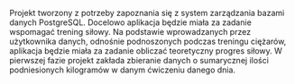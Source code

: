 Projekt tworzony z potrzeby zapoznania się z system zarządzania bazami danych PostgreSQL.
Docelowo aplikacja będzie miała za zadanie wspomagać trening siłowy. Na podstawie wprowadzanych przez użytkownika danych, odnośnie podnoszonych podczas treningu ciężarów, aplikacja będzie miała za zadanie obliczać teoretyczny progres siłowy.
W pierwszej fazie projekt zakłada zbieranie danych o sumarycznej ilości podniesionych kilogramów w danym ćwiczeniu danego dnia. 